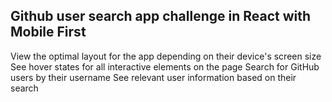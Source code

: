 ## Github user search app challenge in React with Mobile First

View the optimal layout for the app depending on their device's screen size
See hover states for all interactive elements on the page
Search for GitHub users by their username
See relevant user information based on their search